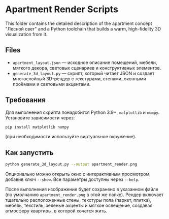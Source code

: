 # Apartment Render Scripts

This folder contains the detailed description of the apartment concept "Лесной свет" and a Python toolchain that builds a warm, high-fidelity 3D visualization from it.

## Files

- `apartment_layout.json` — исходное описание помещений, мебели, мягкого декора, световых сценариев и конструктивных элементов.
- `generate_3d_layout.py` — скрипт, который читает JSON и создает многослойный 3D-рендер с текстурами, стенами, оконными проёмами и световыми акцентами.

## Требования

Для выполнения скрипта понадобится Python 3.9+, `matplotlib` и `numpy`. Установите зависимости через:

```bash
pip install matplotlib numpy

```

(при необходимости используйте виртуальное окружение).

## Как запустить

```bash
python generate_3d_layout.py --output apartment_render.png
```

Опционально можно открыть окно с интерактивным просмотром, добавив ключ `--show`. Все параметры доступны через `--help`.

После выполнения изображение будет сохранено в указанном файле (по умолчанию `apartment_render.png` в этой же папке). Рендер включает тщательно расположенные стены, текстуры пола (паркет, плитка), мебель, текстиль, зелёные акценты и мягкое освещение, создавая атмосферу квартиры, в которой хочется жить.
